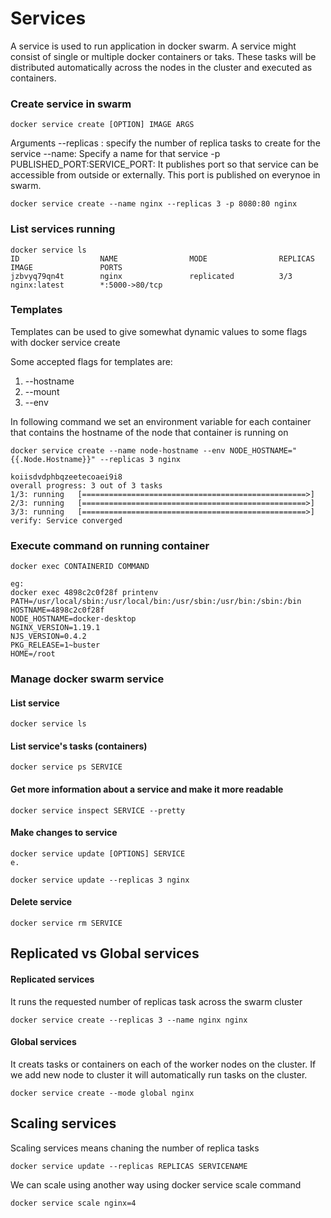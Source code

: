 # Services

A service is used to run application in docker swarm. 
A service might consist of single or multiple docker containers or taks. 
These tasks will be distributed automatically across the nodes in the cluster and executed as containers.

### Create service in swarm
```
docker service create [OPTION] IMAGE ARGS
```

Arguments
--replicas : specify the number of replica tasks to create for the service
--name: Specify a name for that service
-p PUBLISHED_PORT:SERVICE_PORT: It publishes port so that service can be accessible from outside or externally. This port is published on everynoe in swarm.

```
docker service create --name nginx --replicas 3 -p 8080:80 nginx
```

### List services running
```
docker service ls             
ID                  NAME                MODE                REPLICAS            IMAGE               PORTS
jzbvyq79qn4t        nginx               replicated          3/3                 nginx:latest        *:5000->80/tcp
```


### Templates
Templates can be used to give somewhat dynamic values to some flags with docker service create

Some accepted flags for templates are:
1. --hostname
2. --mount
3. --env

In following command we set an environment variable for each container that contains the hostname of the node that container is running on
```
docker service create --name node-hostname --env NODE_HOSTNAME="{{.Node.Hostname}}" --replicas 3 nginx

koiisdvdphbqzeetecoaei9i8
overall progress: 3 out of 3 tasks 
1/3: running   [==================================================>] 
2/3: running   [==================================================>] 
3/3: running   [==================================================>] 
verify: Service converged 
```

### Execute command on running container
```
docker exec CONTAINERID COMMAND

eg:
docker exec 4898c2c0f28f printenv
PATH=/usr/local/sbin:/usr/local/bin:/usr/sbin:/usr/bin:/sbin:/bin
HOSTNAME=4898c2c0f28f
NODE_HOSTNAME=docker-desktop
NGINX_VERSION=1.19.1
NJS_VERSION=0.4.2
PKG_RELEASE=1~buster
HOME=/root
```


### Manage docker swarm service

#### List service
```
docker service ls
```

#### List service's tasks (containers)
```
docker service ps SERVICE
```

#### Get more information about a service and make it more readable
```
docker service inspect SERVICE --pretty
```

#### Make changes to service
```
docker service update [OPTIONS] SERVICE
e.

docker service update --replicas 3 nginx
```

#### Delete service
```
docker service rm SERVICE
```

## Replicated vs Global services

#### Replicated services
It runs the requested number of replicas task across the swarm cluster
```
docker service create --replicas 3 --name nginx nginx
```

#### Global services
It creats tasks or containers on each of the worker nodes on the cluster. If we add new node to cluster it will automatically run tasks on the cluster.
```
docker service create --mode global nginx
```

## Scaling services
Scaling services means chaning the number of replica tasks
```
docker service update --replicas REPLICAS SERVICENAME
```

We can scale using another way using docker service scale command
```
docker service scale nginx=4
```